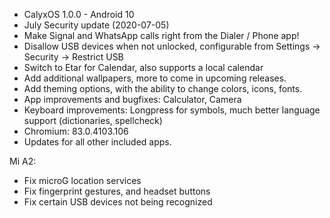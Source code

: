 * CalyxOS 1.0.0 - Android 10
* July Security update (2020-07-05)
* Make Signal and WhatsApp calls right from the Dialer / Phone app!
* Disallow USB devices when not unlocked, configurable from Settings -> Security -> Restrict USB
* Switch to Etar for Calendar, also supports a local calendar
* Add additional wallpapers, more to come in upcoming releases.
* Add theming options, with the ability to change colors, icons, fonts.
* App improvements and bugfixes: Calculator, Camera
* Keyboard improvements: Longpress for symbols, much better language support (dictionaries, spellcheck)
* Chromium: 83.0.4103.106
* Updates for all other included apps.

Mi A2:
* Fix microG location services
* Fix fingerprint gestures, and headset buttons
* Fix certain USB devices not being recognized
